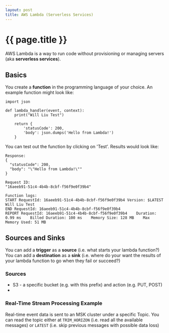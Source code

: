 ```yaml
---
layout: post
title: AWS Lambda (Serverless Services)
---
```



# {{ page.title }}

AWS Lambda is a way to run code without provisioning or managing servers (aka __serverless services__).

## Basics

You create a __function__ in the programming language of your choice. An example function might look like:

    import json

    def lambda_handler(event, context):
        print("Will Liu Test")

        return {
            'statusCode': 200,
            'body': json.dumps('Hello from Lambda!')
        }

You can test out the function by clicking on 'Test'. Results would look like:

    Response:
    {
      "statusCode": 200,
      "body": "\"Hello from Lambda!\""
    }

    Request ID:
    "16aeeb91-51c4-4b4b-8cbf-f56f9e0f39b4"

    Function logs:
    START RequestId: 16aeeb91-51c4-4b4b-8cbf-f56f9e0f39b4 Version: $LATEST
    Will Liu Test
    END RequestId: 16aeeb91-51c4-4b4b-8cbf-f56f9e0f39b4
    REPORT RequestId: 16aeeb91-51c4-4b4b-8cbf-f56f9e0f39b4    Duration: 0.99 ms    Billed Duration: 100 ms    Memory Size: 128 MB    Max Memory Used: 51 MB

## Sources and Sinks

You can add a __trigger__ as a __source__ (i.e. what starts your lambda function?)
You can add a __destination__ as a __sink__ (i.e. where do your want the results of your lambda function to go when they fail or succeed?)


### Sources

* S3 - a specific bucket (e.g. with this prefix) and action (e.g. PUT, POST)
*


### Real-Time Stream Processing Example

Real-time event data is sent to an MSK cluster under a specific Topic.
You can read the topic either at `TRIM_HORIZON` (i.e. read all the available messages) or `LATEST` (i.e. skip previous messages with possible data loss)


